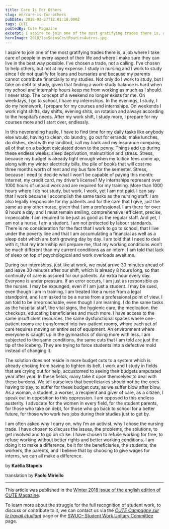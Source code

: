 ```yaml
---
title: Care Is For Others
slug: en/care-is-for-others
pubDate: 2018-02-27T12:01:18.000Z
tags: CUTE
postedBy: Cute Magazine
excerpt: I aspire to join one of the most gratifying trades there is, a job where I take care of people in every aspect of their life and where I make sure they can live in the best way possible. I’ve chosen a trade, not a calling. I’ve chosen to help others, but not at my expense.
heroImage: 2018/lesSoinsCestPourLesAutres.jpg
---
```


I aspire to join one of the most gratifying trades there is, a job where I take care of people in every aspect of their life and where I make sure they can live in the best way possible. I’ve chosen a trade, not a calling. I’ve chosen to help others, but not at my expense. I study in nursing and I work to study since I do not qualify for loans and bursaries and because my parents cannot contribute financially to my studies. Not only do I work to study, but I take on debt to study, given that finding a work-study balance is hard when my school and internship hours keep me from working as much as I should. I never stop. The concept of a weekend no longer exists for me. On weekdays, I go to school, I have my internships. In the evenings, I study, I do my homework, I prepare for my courses and internships. On weekends I work night shifts, day shifts, evening shits, on rotation and always according to the hospital’s needs. After my work shift, I study more, I prepare for my courses more and I start over, endlessly.

In this neverending hustle, I have to find time for my daily tasks like anybody else would, having to clean, do laundry, go out for errands, make lunches, do dishes, deal with my landlord, call my bank and my insurance company, all of that on a budget calculated down to the penny. Things add up during these endless weeks: sleep deprivation, malnutrition and stress. Stress, because my budget is already tight enough when my tuition fees come up, along with my winter electricity bills, the pile of books that will cost me three months worth of rent and my bus fare for the semester. Stress, because I need to decide what I won’t be capable of paying this month: Internet, my credit card, my driver’s license? My internships represent over 1000 hours of unpaid work and are required for my training. More than 1000 hours where I do not study, but work. I work, yet I am not paid. I can say that I work because I accomplish the same tasks as the nursing staff. I am also legally responsible for my patients and for the care that I give, just the same as any other nurse, given that I am a professional. I am there for over 8 hours a day, and I must remain smiling, comprehensive, efficient, precise, impeccable. I am required to be just as good as the regular staff. And yet, I am not a nurse, I am a student. I am not protected by labour standards. There is no consideration for the fact that I work to go to school, that I live under the poverty line and that I am accumulating a financial as well as a sleep debt which are both growing day by day. I am told that I need to deal with it, that my internship will prepare me, that my working conditions won’t be much different than my current conditions as an intern. I am told that lack of sleep on top of psychological and work overloads await me.

During our internships, just like at work, we must arrive 30 minutes ahead of and leave 30 minutes after our shift, which is already 8 hours long, so that continuity of care is assured for our patients. An extra hour every day. Everyone is under pressure. If an error occurs, I am just as responsible as the nurses. I may be expunged, even if I am just a student. I may be sued, even though I am in training. I am treated like a nurse from a legal standpoint, and I am asked to be a nurse from a professional point of view. I am told to be irreproachable, even though I am learning. I do the same tasks as the hospital staff, the vital signs, the hygienic care, the medication, the checkups, educating beneficiaries and much more. I have access to the same insufficient resources, the same dysfunctional spaces where one-patient rooms are transformed into two-patient rooms, where each act of care requires moving an entire set of equipment. An environment where everyone is caught up in the gymnastics of doing more with less. I am subjected to the same conditions, the same cuts that I am told are just the tip of the iceberg. They are trying to force students into a defective mold instead of changing it.

The solution does not reside in more budget cuts to a system which is already choking from having to tighten its belt. I work and I study in fields that are crying out for help, accustomed to seeing their budgets amputated year after year. In these fields, many take it upon themselves to deal with these burdens. We tell ourselves that beneficiaries should not be the ones having to pay, to suffer for these budget cuts, as we suffer blow after blow. As a woman, a student, a worker, a recipient and giver of care, as a citizen, I speak out in opposition to this oppression. I am opposed to this endless austerity. I advocate for the women in every field, for the student parents, for those who take on debt, for those who go back to school for a better future, for those who work two jobs during their studies just to get by.

I am often asked why I carry on, why I’m an activist, why I chose the nursing trade. I have chosen to discuss the issues, the problems, the solutions, to get involved and to go on strike. I have chosen to refuse working for free, to refuse working without better rights and better working conditions. I am doing it to make a difference, be it for the beneficiaries, the students, the workers, the parents, and I believe that by choosing to give wages for interns, we can all make a difference.

by **Kaëlla Stapels**

translation by **Paolo Miriello**

---

This article was published in the [Winter 2018 issue of the english edition of CUTE Magazine](/files/archives/cute/materiel/magazines/cutemag-3-en-winter-2018_january_30.pdf).

To learn more about the struggle for the full recognition of student work, to discuss or contribute to it, we can contact us via the *[CUTE Campagne sur le travail étudiant](https://www.facebook.com/campagnetravailetudiant/)* page or the [SWUC– Student Work Unitary Committee](https://www.facebook.com/swucwork/) page.
